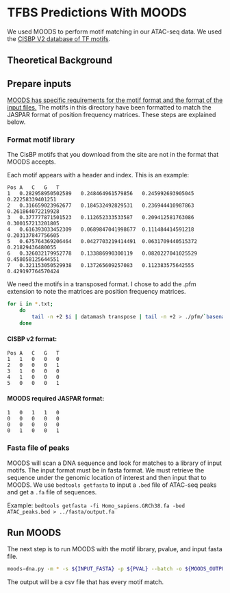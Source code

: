 # TFBS Predictions With MOODS

We used MOODS to perform motif matching in our ATAC-seq data. We used the [CISBP V2 database of TF motifs](http://cisbp.ccbr.utoronto.ca/). 

## Theoretical Background



## Prepare inputs

[MOODS has specific requirements for the motif format and the format of the input files.](https://github.com/jhkorhonen/MOODS/wiki/Getting-Started#input-formats) The motifs in this directory have been formatted to match the JASPAR format of position frequency matrices. These steps are explained below.

### Format motif library

The CisBP motifs that you download from the site are not in the format that MOODS accepts.

Each motif appears with a header and index. This is an example:

```
Pos	A	C	G	T
1	0.282958950502589	0.248464961579856	0.245992693905045	0.22258339401251
2	0.316659023962677	0.184532492829531	0.236944410987863	0.261864072219928
3	0.377777871501523	0.112652333533587	0.209412581763086	0.300157213201805
4	0.616393033452309	0.0689847041998677	0.111484414591218	0.203137847756605
5	0.675764369206464	0.0427703219414491	0.0631709440515372	0.21829436480055
6	0.326032179952778	0.133886990300119	0.0820227041025529	0.458058125644551
7	0.321153050529938	0.137265609257083	0.112383575642555	0.429197764570424
```

We need the motifs in a transposed format. I chose to add the .pfm extension to note the matrices are position frequency matrices.

```bash
for i in *.txt;
    do
        tail -n +2 $i | datamash transpose | tail -n +2 > ./pfm/`basename $i .txt`.pfm
    done
```

#### CISBP v2 format: 

``` pre
Pos	A	C	G	T
1	1	0	0	0
2	0	0	0	1
3	1	0	0	0
4	1	0	0	0
5	0	0	0	1
```

#### MOODS required JASPAR format:

```pre
1	0	1	1	0
0	0	0	0	0
0	0	0	0	0
0	1	0	0	1
```

### Fasta file of peaks

MOODS will scan a DNA sequence and look for matches to a library of input motifs. The input format must be in fasta format. We must retrieve the sequence under the genomic location of interest and then input that to MOODS. We use `bedtools getfasta` to input a `.bed` file of ATAC-seq peaks and get a `.fa` file of sequences.

Example:
`bedtools getfasta -fi Homo_sapiens.GRCh38.fa -bed ATAC_peaks.bed > ../fasta/output.fa`

## Run MOODS

The next step is to run MOODS with the motif library, pvalue, and input fasta file. 

```bash
moods-dna.py -m * -s ${INPUT_FASTA} -p ${PVAL} --batch -o ${MOODS_OUTPUT}
```

The output will be a csv file that has every motif match. 
